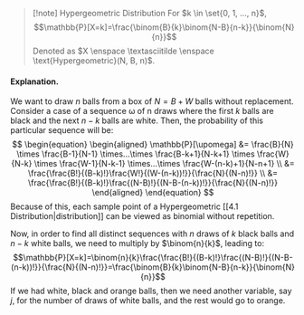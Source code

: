 >[!note] Hypergeometric Distribution
>For $k \in \set{0, 1, ..., n}$,
>$$\mathbb{P}[X=k]=\frac{\binom{B}{k}\binom{N-B}{n-k}}{\binom{N}{n}}$$
>Denoted as $X \enspace \textasciitilde \enspace \text{Hypergeometric}(N, B, n)$.
#### Explanation.
We want to draw $n$ balls from a box of $N=B+W$ balls without replacement. Consider a case of a sequence $\upomega$ of n draws where the first $k$ balls are black and the next $n-k$ balls are white. Then, the probability of this particular sequence will be:
$$
\begin{equation}
\begin{aligned}
\mathbb{P}[\upomega] &= \frac{B}{N} \times \frac{B-1}{N-1} \times...\times \frac{B-k+1}{N-k+1} \times \frac{W}{N-k} \times \frac{W-1}{N-k-1} \times...\times \frac{W-(n-k)+1}{N-n+1} \\ &= \frac{\frac{B!}{(B-k)!}\frac{W!}{(W-(n-k))!}}{\frac{N}{(N-n)!}} \\ &= \frac{\frac{B!}{(B-k)!}\frac{(N-B)!}{(N-B-(n-k))!}}{\frac{N}{(N-n)!}}
\end{aligned}
\end{equation}
$$
Because of this, each sample point of a Hypergeometric [[4.1 Distribution|distribution]] can be viewed as binomial without repetition.

Now, in order to find all distinct sequences with $n$ draws of $k$ black balls and $n-k$ white balls, we need to multiply by $\binom{n}{k}$, leading to:
$$\mathbb{P}[X=k]=\binom{n}{k}\frac{\frac{B!}{(B-k)!}\frac{(N-B)!}{(N-B-(n-k))!}}{\frac{N}{(N-n)!}}=\frac{\binom{B}{k}\binom{N-B}{n-k}}{\binom{N}{n}}$$
If we had white, black and orange balls, then we need another variable, say $j$, for the number of draws of white balls, and the rest would go to orange.
